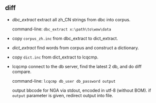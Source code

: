 ## diff

* *dbc_extract* extract all zh_CN strings from dbc into corpus.

  command-line: `dbc_extract x:\path\to\wow\data`

* copy `corpus_zh.inc` from dbc_extract to dict_extract.

* *dict_extract* find words from corpus and construct a dictionary.

* copy `dict.inc` from dict_extract to lcqcmp.

* lcqcmp connect to the db server, find the latest 2 db, and do diff compare.

  command-line: `lcqcmp db_user db_password output`

  output bbcode for NGA via stdout, encoded in utf-8 (without BOM). if `output` parameter is given, redirect output into file.